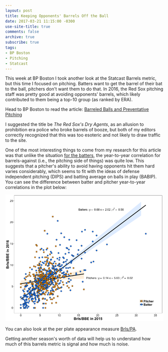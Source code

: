 ```yaml
---
layout: post
title: Keeping Opponents' Barrels Off the Ball
date: 2017-03-21 11:15:00 -0300
use-site-title: true
comments: false
archive: true
subscribe: true
tags:
- BP Boston
- Pitching
- Statcast
---
```


This week at BP Boston I took another look at the Statcast Barrels metric, but this time I focused on pitching. Batters want to
get the barrel of their bat to the ball, pitchers don't want them to do that. In 2016, the Red Sox pitching staff was pretty good
at avoiding opponents' barrels, which likely contributed to them being a top-10 group (as ranked by ERA).

Head to BP Boston to read the article: <a href = "http://boston.locals.baseballprospectus.com/2017/03/21/barreled-balls-and-preventative-pitching/" target = "_blank"> Barreled Balls and Preventative Pitching</a>

I suggested the title be *The Red Sox's Dry Agents*, as an allusion to prohibition era police who broke barrels of booze, but both of my
editors correctly recognized that this was too esoteric and not likely to draw traffic to the site.

One of the most interesting things to come from my research for this article was that unlike the situation <a href = "http://boston.locals.baseballprospectus.com/2017/03/14/the-red-soxs-barrel-blast/" target = "_blank"> for the batters</a>,
the year-to-year correlation for barrels-against (i.e., the pitching side of things) was quite low. This suggests that a pitcher's ability
to avoid having opponents hit them hard varies considerably, which seems to fit with the ideas of defense independent pitching (DIPS) and 
batting average on balls in play (BABIP). You can see the difference between batter and pitcher year-to-year correlations in
the plot below:

![y2y_Brls-BBE](/img/Fig3a_bat&pit_brlsBBE.png)

You can also look at the per plate appearance measure [Brls/PA](/img/Fig3b_bat&pit_brlsPA.png).

Getting another season's worth of data will help us to understand how much of this barrels metric is signal and how much is noise.